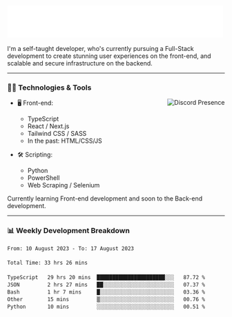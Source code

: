 <img src="assets/wave.svg" alt=":wave:" />

I'm a self-taught developer, who's currently pursuing a Full-Stack development to create stunning user experiences on the front-end, and scalable and secure infrastructure on the backend.

---

### 🧑‍💻 Technologies & Tools

<a href="https://discord.com/users/414304208649453568" target="_blank" rel="nofollow">
   <img src="https://lanyard-profile-readme.vercel.app/api/414304208649453568?idleMessage=Probably%20doing%20something%20else..." alt="Discord Presence" align="right">
</a>

- 🖥️ Front-end:

  - TypeScript
  - React / Next.js
  - Tailwind CSS / SASS
  - In the past: HTML/CSS/JS

- 🛠 Scripting:

  - Python
  - PowerShell
  - Web Scraping / Selenium

Currently learning Front-end development and soon to the Back-end development.

---

### 📊 Weekly Development Breakdown

<!-- ![ccrsxx's GitHub Stats](https://github-readme-stats.vercel.app/api?username=ccrsxx&count_private=true&theme=tokyonight) -->
<!-- ![ccrsxx's Top Langs](https://github-readme-stats.vercel.app/api/top-langs/?username=ccrsxx&hide=lua,java,html&theme=tokyonight) -->

<!--START_SECTION:waka-->

```txt
From: 10 August 2023 - To: 17 August 2023

Total Time: 33 hrs 26 mins

TypeScript   29 hrs 20 mins  ██████████████████████░░░   87.72 %
JSON         2 hrs 27 mins   ██░░░░░░░░░░░░░░░░░░░░░░░   07.37 %
Bash         1 hr 7 mins     █░░░░░░░░░░░░░░░░░░░░░░░░   03.36 %
Other        15 mins         ▒░░░░░░░░░░░░░░░░░░░░░░░░   00.76 %
Python       10 mins         ░░░░░░░░░░░░░░░░░░░░░░░░░   00.51 %
```

<!--END_SECTION:waka-->
